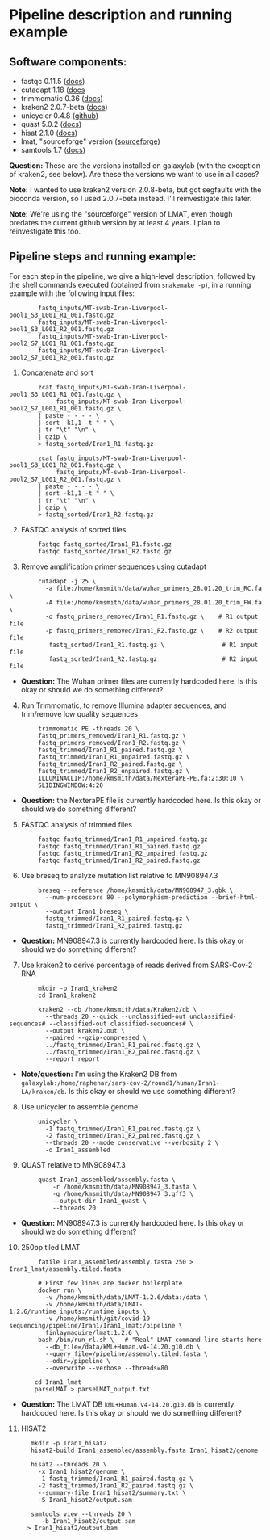 # Pipeline description and running example

## Software components:

  - fastqc 0.11.5 ([docs](https://www.bioinformatics.babraham.ac.uk/projects/fastqc/))
  - cutadapt 1.18 ([docs](https://cutadapt.readthedocs.io/en/stable/)
  - trimmomatic 0.36 ([docs](http://www.usadellab.org/cms/?page=trimmomatic))
  - kraken2 2.0.7-beta ([docs](https://ccb.jhu.edu/software/kraken2/))
  - unicycler 0.4.8 ([github](https://github.com/rrwick/Unicycler))
  - quast 5.0.2 ([docs](http://quast.sourceforge.net/quast))
  - hisat 2.1.0 ([docs](http://daehwankimlab.github.io/hisat2/))
  - lmat, "sourceforge" version ([sourceforge](https://sourceforge.net/projects/lmat/))
  - samtools 1.7 ([docs](http://www.htslib.org/))

**Question:** These are the versions installed on galaxylab (with the exception of kraken2, see below).
 Are these the versions we want to use in all cases?

**Note:** I wanted to use kraken2 version 2.0.8-beta, but got segfaults with the bioconda version,
 so I used 2.0.7-beta instead.  I'll reinvestigate this later.
 
**Note:** We're using the "sourceforge" version of LMAT, even though predates the current github
 version by at least 4 years.  I plan to reinvestigate this too.

## Pipeline steps and running example:

For each step in the pipeline, we give a high-level description,
followed by the shell commands executed (obtained from `snakemake -p`),
in a running example with the following input files:
```
        fastq_inputs/MT-swab-Iran-Liverpool-pool1_S3_L001_R1_001.fastq.gz
        fastq_inputs/MT-swab-Iran-Liverpool-pool1_S3_L001_R2_001.fastq.gz
        fastq_inputs/MT-swab-Iran-Liverpool-pool2_S7_L001_R1_001.fastq.gz
        fastq_inputs/MT-swab-Iran-Liverpool-pool2_S7_L001_R2_001.fastq.gz
```
1. Concatenate and sort
```
        zcat fastq_inputs/MT-swab-Iran-Liverpool-pool1_S3_L001_R1_001.fastq.gz \
             fastq_inputs/MT-swab-Iran-Liverpool-pool2_S7_L001_R1_001.fastq.gz \
        | paste - - - - \
        | sort -k1,1 -t " " \
        | tr "\t" "\n" \
        | gzip \
        > fastq_sorted/Iran1_R1.fastq.gz

        zcat fastq_inputs/MT-swab-Iran-Liverpool-pool1_S3_L001_R2_001.fastq.gz \
             fastq_inputs/MT-swab-Iran-Liverpool-pool2_S7_L001_R2_001.fastq.gz \
        | paste - - - - \
        | sort -k1,1 -t " " \
        | tr "\t" "\n" \
        | gzip \
        > fastq_sorted/Iran1_R2.fastq.gz
```
2. FASTQC analysis of sorted files
```
        fastqc fastq_sorted/Iran1_R1.fastq.gz
        fastqc fastq_sorted/Iran1_R2.fastq.gz
```
3. Remove amplification primer sequences using cutadapt
```
        cutadapt -j 25 \
          -a file:/home/kmsmith/data/wuhan_primers_28.01.20_trim_RC.fa \
          -A file:/home/kmsmith/data/wuhan_primers_28.01.20_trim_FW.fa \
          -o fastq_primers_removed/Iran1_R1.fastq.gz \    # R1 output file
          -p fastq_primers_removed/Iran1_R2.fastq.gz \    # R2 output file
           fastq_sorted/Iran1_R1.fastq.gz \                # R1 input file
           fastq_sorted/Iran1_R2.fastq.gz                  # R2 input file
```
- **Question:** The Wuhan primer files are currently hardcoded here. Is this okay or should we do something different?

4. Run Trimmomatic, to remove Illumina adapter sequences, and trim/remove low quality sequences
```
        trimmomatic PE -threads 20 \
        fastq_primers_removed/Iran1_R1.fastq.gz \
        fastq_primers_removed/Iran1_R2.fastq.gz \
        fastq_trimmed/Iran1_R1_paired.fastq.gz \
        fastq_trimmed/Iran1_R1_unpaired.fastq.gz \
        fastq_trimmed/Iran1_R2_paired.fastq.gz \
        fastq_trimmed/Iran1_R2_unpaired.fastq.gz \
        ILLUMINACLIP:/home/kmsmith/data/NexteraPE-PE.fa:2:30:10 \
        SLIDINGWINDOW:4:20
```
- **Question:** the NexteraPE file is currently hardcoded here. Is this okay or should we do something different?

5. FASTQC analysis of trimmed files
```
        fastqc fastq_trimmed/Iran1_R1_unpaired.fastq.gz
        fastqc fastq_trimmed/Iran1_R1_paired.fastq.gz
        fastqc fastq_trimmed/Iran1_R2_unpaired.fastq.gz
        fastqc fastq_trimmed/Iran1_R2_paired.fastq.gz
```
6. Use breseq to analyze mutation list relative to MN908947.3
```
        breseq --reference /home/kmsmith/data/MN908947_3.gbk \
          --num-processors 80 --polymorphism-prediction --brief-html-output \
          --output Iran1_breseq \
          fastq_trimmed/Iran1_R1_paired.fastq.gz \
          fastq_trimmed/Iran1_R2_paired.fastq.gz
```
- **Question:** MN908947.3 is currently hardcoded here. Is this okay or should we do something different?

7. Use kraken2 to derive percentage of reads derived from SARS-Cov-2 RNA
```
        mkdir -p Iran1_kraken2
        cd Iran1_kraken2
	
        kraken2 --db /home/kmsmith/data/Kraken2/db \
          --threads 20 --quick --unclassified-out unclassified-sequences# --classified-out classified-sequences# \
          --output kraken2.out \
          --paired --gzip-compressed \
          ../fastq_trimmed/Iran1_R1_paired.fastq.gz \
          ../fastq_trimmed/Iran1_R2_paired.fastq.gz \
          --report report
```
- **Note/question:** I'm using the Kraken2 DB from `galaxylab:/home/raphenar/sars-cov-2/round1/human/Iran1-LA/kraken/db`.  Is this okay or should we use something different?

8. Use unicycler to assemble genome
```
        unicycler \
          -1 fastq_trimmed/Iran1_R1_paired.fastq.gz \
          -2 fastq_trimmed/Iran1_R2_paired.fastq.gz \
          --threads 20 --mode conservative --verbosity 2 \
          -o Iran1_assembled
```
9. QUAST relative to MN908947.3
```
        quast Iran1_assembled/assembly.fasta \
            -r /home/kmsmith/data/MN908947_3.fasta \
            -g /home/kmsmith/data/MN908947_3.gff3 \
            --output-dir Iran1_quast \
            --threads 20
```
- **Question:** MN908947.3 is currently hardcoded here. Is this okay or should we do something different?

10. 250bp tiled LMAT
```
        fatile Iran1_assembled/assembly.fasta 250 > Iran1_lmat/assembly.tiled.fasta

        # First few lines are docker boilerplate
        docker run \
          -v /home/kmsmith/data/LMAT-1.2.6/data:/data \
          -v /home/kmsmith/data/LMAT-1.2.6/runtime_inputs:/runtime_inputs \
          -v /home/kmsmith/git/covid-19-sequencing/pipeline/Iran1/Iran1_lmat:/pipeline \
          finlaymaguire/lmat:1.2.6 \
        bash /bin/run_rl.sh \   # "Real" LMAT command line starts here
          --db_file=/data/kML+Human.v4-14.20.g10.db \
          --query_file=/pipeline/assembly.tiled.fasta \
          --odir=/pipeline \
          --overwrite --verbose --threads=80

       cd Iran1_lmat
       parseLMAT > parseLMAT_output.txt
```
- **Question:** The LMAT DB `kML+Human.v4-14.20.g10.db` is currently hardcoded here. Is this okay or should we do something different?

11. HISAT2
```
      mkdir -p Iran1_hisat2
      hisat2-build Iran1_assembled/assembly.fasta Iran1_hisat2/genome
      
      hisat2 --threads 20 \
        -x Iran1_hisat2/genome \
        -1 fastq_trimmed/Iran1_R1_paired.fastq.gz \
        -2 fastq_trimmed/Iran1_R2_paired.fastq.gz \
        --summary-file Iran1_hisat2/summary.txt \
        -S Iran1_hisat2/output.sam
	
      samtools view --threads 20 \
         -b Iran1_hisat2/output.sam
	 > Iran1_hisat2/output.bam
```
